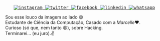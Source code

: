 <samp>
  <br/>
  <p align="center">
    <a href="https://www.instagram.com/juliojc121/" target="_blank">
      <img alt="instagram" src="https://img.shields.io/badge/-Instagram-ff2b8e?style=flat-square&logo=Instagram&logoColor=white"/>
    </a>
    <a href="https://www.twitter.com/ojcesar12/" target="_blank">
      <img alt="twitter" src="https://img.shields.io/badge/-Twitter-9cf?style=flat-square&logo=Twitter&logoColor=white"/>
    </a>
    <a href="https://www.facebook.com/juliojc12/" target="_blank">
      <img alt="facebook" src="https://img.shields.io/badge/-Facebook-blue?style=flat-square&logo=Facebook&logoColor=white"/>
    </a>
    <a href="https://www.linkedin.com/in/julio-cesar-da-silva-0a2429124/" target="_blank">
      <img alt="linkedin" src="https://img.shields.io/badge/-Linkedin-blue?style=flat-square&logo=Linkedin&logoColor=white"/>
    </a>
    <a href="https://api.whatsapp.com/send?phone5521980312077" target="_blank">
      <img alt="whatsapp" src="https://img.shields.io/badge/-Whatsapp-brightgreen?style=flat-square&logo=Whatsapp&logoColor=white"/>
    </a>
  </p>
</samp>

  Sou esse louco da imagem ao lado :smiley:<br/>
  Estudante de Ciência da Computação, Casado com a *Marcelle*:heart:.<br/>Curioso (só que, nem tanto :weary:), sobre Hacking. 
  <br/>Terminarei... (eu juro).:v:
